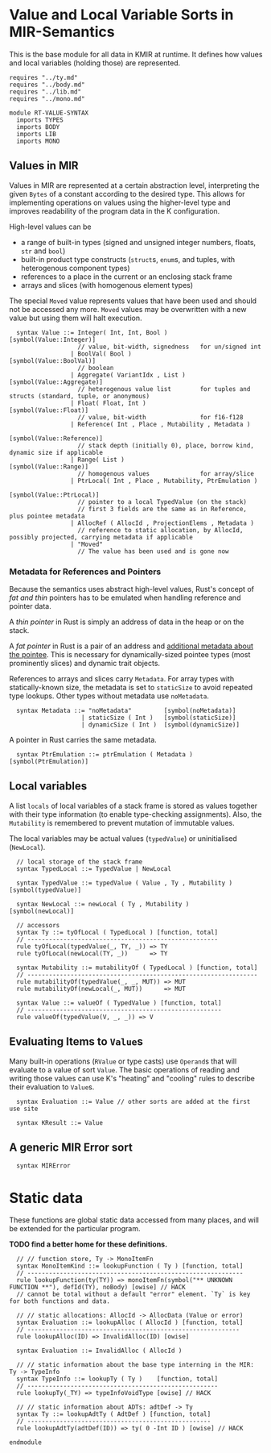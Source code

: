 # Value and Local Variable Sorts in MIR-Semantics

This is the base module for all data in KMIR at runtime. It defines how values and local variables (holding those) are represented.

```k
requires "../ty.md"
requires "../body.md"
requires "../lib.md"
requires "../mono.md"

module RT-VALUE-SYNTAX
  imports TYPES
  imports BODY
  imports LIB
  imports MONO
```

## Values in MIR

Values in MIR are represented at a certain abstraction level, interpreting the given `Bytes` of a constant according to the desired type. This allows for implementing operations on values using the higher-level type and improves readability of the program data in the K configuration.

High-level values can be
- a range of built-in types (signed and unsigned integer numbers, floats, `str` and `bool`)
- built-in product type constructs (`struct`s, `enum`s, and tuples, with heterogenous component types)
- references to a place in the current or an enclosing stack frame
- arrays and slices (with homogenous element types)

The special `Moved` value represents values that have been used and should not be accessed any more.
`Moved` values may be overwritten with a new value but using them will halt execution.

```k
  syntax Value ::= Integer( Int, Int, Bool )              [symbol(Value::Integer)]
                   // value, bit-width, signedness   for un/signed int
                 | BoolVal( Bool )                        [symbol(Value::BoolVal)]
                   // boolean
                 | Aggregate( VariantIdx , List )         [symbol(Value::Aggregate)]
                   // heterogenous value list        for tuples and structs (standard, tuple, or anonymous)
                 | Float( Float, Int )                    [symbol(Value::Float)]
                   // value, bit-width               for f16-f128
                 | Reference( Int , Place , Mutability , Metadata )
                                                          [symbol(Value::Reference)]
                   // stack depth (initially 0), place, borrow kind, dynamic size if applicable
                 | Range( List )                          [symbol(Value::Range)]
                   // homogenous values              for array/slice
                 | PtrLocal( Int , Place , Mutability, PtrEmulation )
                                                          [symbol(Value::PtrLocal)]
                   // pointer to a local TypedValue (on the stack)
                   // first 3 fields are the same as in Reference, plus pointee metadata
                 | AllocRef ( AllocId , ProjectionElems , Metadata )
                   // reference to static allocation, by AllocId, possibly projected, carrying metadata if applicable
                 | "Moved"
                   // The value has been used and is gone now
```

### Metadata for References and Pointers

Because the semantics uses abstract high-level values, Rust's concept of _fat and thin_
pointers has to be emulated when handling reference and pointer data.

A _thin pointer_ in Rust is simply an address of data in the heap or on the stack.

A _fat pointer_ in Rust is a pair of an address and [additional metadata about the pointee](https://doc.rust-lang.org/std/ptr/trait.Pointee.html#associatedtype.Metadata).
This is necessary for dynamically-sized pointee types (most prominently slices) and dynamic trait objects.

References to arrays and slices carry `Metadata`.
For array types with statically-known size, the metadata is set to `staticSize` to avoid repeated type lookups.
Other types without metadata use `noMetadata`.

```k
  syntax Metadata ::= "noMetadata"         [symbol(noMetadata)]
                    | staticSize ( Int )   [symbol(staticSize)]
                    | dynamicSize ( Int )  [symbol(dynamicSize)]
```

A pointer in Rust carries the same metadata.


```k
  syntax PtrEmulation ::= ptrEmulation ( Metadata ) [symbol(PtrEmulation)]
```

## Local variables

A list `locals` of local variables of a stack frame is stored as values together
with their type information (to enable type-checking assignments). Also, the
`Mutability` is remembered to prevent mutation of immutable values.

The local variables may be actual values (`typedValue`) or uninitialised (`NewLocal`).

```k
  // local storage of the stack frame
  syntax TypedLocal ::= TypedValue | NewLocal

  syntax TypedValue ::= typedValue ( Value , Ty , Mutability ) [symbol(typedValue)]

  syntax NewLocal ::= newLocal ( Ty , Mutability )             [symbol(newLocal)]

  // accessors
  syntax Ty ::= tyOfLocal ( TypedLocal ) [function, total]
  // -----------------------------------------------------
  rule tyOfLocal(typedValue(_, TY, _)) => TY
  rule tyOfLocal(newLocal(TY, _))      => TY

  syntax Mutability ::= mutabilityOf ( TypedLocal ) [function, total]
  // ----------------------------------------------------------------
  rule mutabilityOf(typedValue(_, _, MUT)) => MUT
  rule mutabilityOf(newLocal(_, MUT))      => MUT

  syntax Value ::= valueOf ( TypedValue ) [function, total]
  // ------------------------------------------------------
  rule valueOf(typedValue(V, _, _)) => V
```

## Evaluating Items to `Value`s

Many built-in operations (`RValue` or type casts) use `Operand`s that will evaluate to a value of sort `Value`.
The basic operations of reading and writing those values can use K's "heating" and "cooling" rules to describe their evaluation to `Value`s.

```k
  syntax Evaluation ::= Value // other sorts are added at the first use site

  syntax KResult ::= Value
```

## A generic MIR Error sort

```k
  syntax MIRError

```

# Static data

These functions are global static data  accessed from many places, and will be extended for the particular program.

**TODO find a better home for these definitions.**

```k
  // // function store, Ty -> MonoItemFn
  syntax MonoItemKind ::= lookupFunction ( Ty ) [function, total]
  // ------------------------------------------------------------
  rule lookupFunction(ty(TY)) => monoItemFn(symbol("** UNKNOWN FUNCTION **"), defId(TY), noBody) [owise] // HACK
  // cannot be total without a default "error" element. `Ty` is key for both functions and data.

  // // static allocations: AllocId -> AllocData (Value or error)
  syntax Evaluation ::= lookupAlloc ( AllocId ) [function, total]
  // -----------------------------------------------------------
  rule lookupAlloc(ID) => InvalidAlloc(ID) [owise]

  syntax Evaluation ::= InvalidAlloc ( AllocId )

  // // static information about the base type interning in the MIR: Ty -> TypeInfo
  syntax TypeInfo ::= lookupTy ( Ty )    [function, total]
  // -----------------------------------------------------
  rule lookupTy(_TY) => typeInfoVoidType [owise] // HACK

  // // static information about ADTs: adtDef -> Ty
  syntax Ty ::= lookupAdtTy ( AdtDef ) [function, total]
  // ---------------------------------------------------
  rule lookupAdtTy(adtDef(ID)) => ty( 0 -Int ID ) [owise] // HACK
```

```k
endmodule
```
